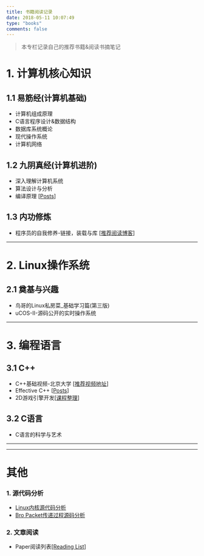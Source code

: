 ```yaml
---
title: 书籍阅读记录
date: 2018-05-11 10:07:49
type: "books"
comments: false
---
```

> 本专栏记录自己的推荐书籍&阅读书摘笔记

# 1. 计算机核心知识

## 1.1 易筋经(计算机基础)

- 计算机组成原理
- C语言程序设计&数据结构
- 数据库系统概论
- 现代操作系统
- 计算机网络

## 1.2 九阴真经(计算机进阶)

- 深入理解计算机系统
- 算法设计与分析
- 编译原理 [[Posts](/post/Translation-of-Programming-Languages-index/)]

## 1.3 内功修炼

- 程序员的自我修养-链接，装载与库 [[推荐阅读博客](https://liam0205.me/series/)]

*****

# 2. Linux操作系统

## 2.1 奠基与兴趣

- 鸟哥的Linux私房菜_基础学习篇(第三版)
- uCOS-II-源码公开的实时操作系统

*****

# 3. 编程语言

## 3.1 C++

- C++基础视频-北京大学 [[推荐视频地址](https://www.coursera.org/learn/cpp-chengxu-sheji/home/welcome)]
- Effective C++ [[Posts](http://guozet.me/tags/EffectiveC/)]
- 2D游戏引擎开发[[课程整理](/post/2D-Game-Engine-Construction/)]

## 3.2 C语言

- C语言的科学与艺术
  
*****

---

# 其他

### 1. 源代码分析

- [Linux内核源代码分析](../post/Linux-kernel-analysis-catalogue/)
- [Bro Packet传递过程源码分析](../post/Bro-source-codes-walkthought/)

### 2. 文章阅读

- Paper阅读列表[[Reading List](../post/All-Paper-Which-I-Read/)]